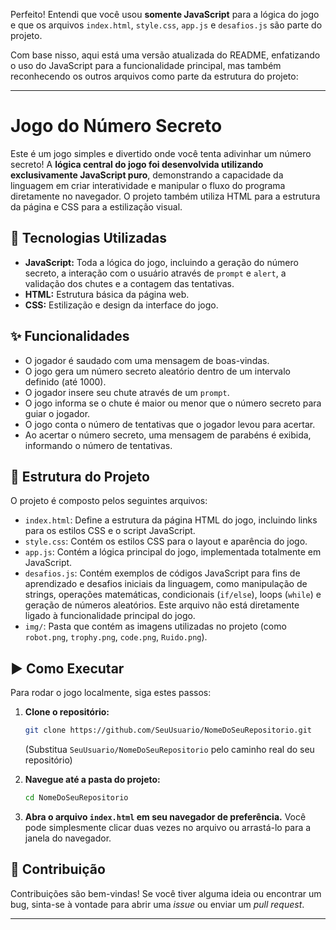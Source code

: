 Perfeito\! Entendi que você usou **somente JavaScript** para a lógica do jogo e que os arquivos `index.html`, `style.css`, `app.js` e `desafios.js` são parte do projeto.

Com base nisso, aqui está uma versão atualizada do README, enfatizando o uso do JavaScript para a funcionalidade principal, mas também reconhecendo os outros arquivos como parte da estrutura do projeto:

-----

# Jogo do Número Secreto

Este é um jogo simples e divertido onde você tenta adivinhar um número secreto\! A **lógica central do jogo foi desenvolvida utilizando exclusivamente JavaScript puro**, demonstrando a capacidade da linguagem em criar interatividade e manipular o fluxo do programa diretamente no navegador. O projeto também utiliza HTML para a estrutura da página e CSS para a estilização visual.

## 🚀 Tecnologias Utilizadas

  * **JavaScript:** Toda a lógica do jogo, incluindo a geração do número secreto, a interação com o usuário através de `prompt` e `alert`, a validação dos chutes e a contagem das tentativas.
  * **HTML:** Estrutura básica da página web.
  * **CSS:** Estilização e design da interface do jogo.

## ✨ Funcionalidades

  * O jogador é saudado com uma mensagem de boas-vindas.
  * O jogo gera um número secreto aleatório dentro de um intervalo definido (até 1000).
  * O jogador insere seu chute através de um `prompt`.
  * O jogo informa se o chute é maior ou menor que o número secreto para guiar o jogador.
  * O jogo conta o número de tentativas que o jogador levou para acertar.
  * Ao acertar o número secreto, uma mensagem de parabéns é exibida, informando o número de tentativas.

## 📄 Estrutura do Projeto

O projeto é composto pelos seguintes arquivos:

  * `index.html`: Define a estrutura da página HTML do jogo, incluindo links para os estilos CSS e o script JavaScript.
  * `style.css`: Contém os estilos CSS para o layout e aparência do jogo.
  * `app.js`: Contém a lógica principal do jogo, implementada totalmente em JavaScript.
  * `desafios.js`: Contém exemplos de códigos JavaScript para fins de aprendizado e desafios iniciais da linguagem, como manipulação de strings, operações matemáticas, condicionais (`if/else`), loops (`while`) e geração de números aleatórios. Este arquivo não está diretamente ligado à funcionalidade principal do jogo.
  * `img/`: Pasta que contém as imagens utilizadas no projeto (como `robot.png`, `trophy.png`, `code.png`, `Ruido.png`).

## ▶ Como Executar

Para rodar o jogo localmente, siga estes passos:

1.  **Clone o repositório:**

    ```bash
    git clone https://github.com/SeuUsuario/NomeDoSeuRepositorio.git
    ```

    (Substitua `SeuUsuario/NomeDoSeuRepositorio` pelo caminho real do seu repositório)

2.  **Navegue até a pasta do projeto:**

    ```bash
    cd NomeDoSeuRepositorio
    ```

3.  **Abra o arquivo `index.html` em seu navegador de preferência.** Você pode simplesmente clicar duas vezes no arquivo ou arrastá-lo para a janela do navegador.


## 🤝 Contribuição

Contribuições são bem-vindas\! Se você tiver alguma ideia ou encontrar um bug, sinta-se à vontade para abrir uma *issue* ou enviar um *pull request*.



-----

